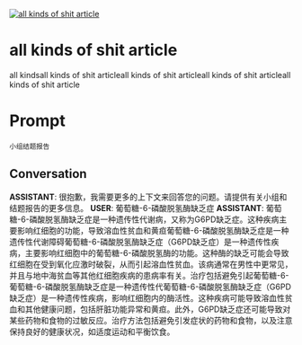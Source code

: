 
[![all kinds of shit article](https://flow-prompt-covers.s3.us-west-1.amazonaws.com/icon/minimalist/mini_8.png)]()
# all kinds of shit article 
all kindsall kinds of shit articleall kinds of shit articleall kinds of shit articleall kinds of shit article

# Prompt

```
小组结题报告
```

## Conversation

**ASSISTANT**: 很抱歉，我需要更多的上下文来回答您的问题。请提供有关小组和结题报告的更多信息。
**USER**: 葡萄糖-6-磷酸脱氢酶缺乏症
**ASSISTANT**: 葡萄糖-6-磷酸脱氢酶缺乏症是一种遗传性代谢病，又称为G6PD缺乏症。这种疾病主要影响红细胞的功能，导致溶血性贫血和黄疸葡萄糖-6-磷酸脱氢酶缺乏症是一种遗传性代谢障碍葡萄糖-6-磷酸脱氢酶缺乏症（G6PD缺乏症）是一种遗传性疾病，主要影响红细胞中的葡萄糖-6-磷酸脱氢酶的功能。这种酶的缺乏可能会导致红细胞在受到氧化应激时破裂，从而引起溶血性贫血。该病通常在男性中更常见，并且与地中海贫血等其他红细胞疾病的患病率有关。治疗包括避免引起葡萄糖-6-葡萄糖-6-磷酸脱氢酶缺乏症是一种遗传性代葡萄糖-6-磷酸脱氢酶缺乏症（G6PD缺乏症）是一种遗传性疾病，影响红细胞内的酶活性。这种疾病可能导致溶血性贫血和其他健康问题，包括肝脏功能异常和黄疸。此外，G6PD缺乏症还可能导致对某些药物和食物的过敏反应。治疗方法包括避免引发症状的药物和食物，以及注意保持良好的健康状况，如适度运动和平衡饮食。


